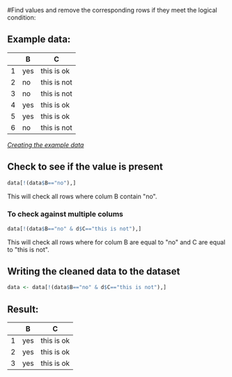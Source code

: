 #Find values and remove the corresponding rows if they meet the logical condition:

## Example data:
|            |       B     |       C      |
|------------|-------------|--------------|
| 1          |     yes     | this is ok   |
| 2          |     no      | this is not  |
| 3          |     no      | this is not  |
| 4          |     yes     | this is ok   |
| 5          |     yes     | this is ok   |
| 6          |     no      | this is not  |
_[Creating the example data][1]_


## Check to see if the value is present
```r
data[!(data$B=="no"),]
```
This will check all rows where colum B contain "no".

### To check against multiple colums
```r
data[!(data$B=="no" & d$C=="this is not"),]
```

This will check all rows where for colum B are equal to "no" and C are equal to "this is not".

## Writing the cleaned data to the dataset
```r
data <- data[!(data$B=="no" & d$C=="this is not"),]
```

## Result:
|            |       B     |       C      |
|------------|-------------|--------------|
| 1          |     yes     | this is ok   |
| 2          |     yes     | this is ok   |
| 3          |     yes     | this is ok   |

[1]: https://github.com/roelwillems/R/blob/master/example-data/basic-three-col-table.md
